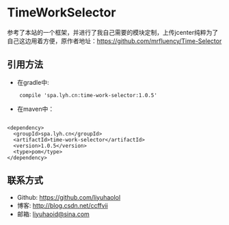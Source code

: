 # TimeWorkSelector

参考了本站的一个框架，并进行了我自己需要的模块定制，上传jcenter纯粹为了自己这边用着方便，原作者地址：https://github.com/mrfluency/Time-Selector


## 引用方法

- 在gradle中:
```
    compile 'spa.lyh.cn:time-work-selector:1.0.5'
```

- 在maven中：
```

<dependency>
  <groupId>spa.lyh.cn</groupId>
  <artifactId>time-work-selector</artifactId>
  <version>1.0.5</version>
  <type>pom</type>
</dependency>
```


## 联系方式

- Github: https://github.com/liyuhaolol
- 博客: http://blog.csdn.net/ccffvii
- 邮箱: liyuhaoid@sina.com
